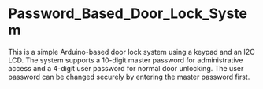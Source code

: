 # Password_Based_Door_Lock_System
This is a simple Arduino-based door lock system using a keypad and an I2C LCD. The system supports a 10-digit master password for administrative access and a 4-digit user password for normal door unlocking. The user password can be changed securely by entering the master password first.
